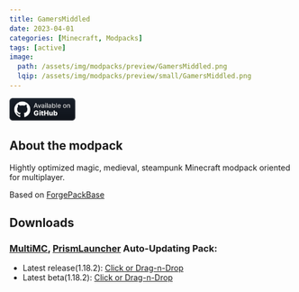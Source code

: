 ```yaml
---
title: GamersMiddled
date: 2023-04-01
categories: [Minecraft, Modpacks]
tags: [active]
image:
  path: /assets/img/modpacks/preview/GamersMiddled.png
  lqip: /assets/img/modpacks/preview/small/GamersMiddled.png
---
```

<a href="https://github.com/Den4enko/GamersMiddled"><img alt="SourceCode" height="40" src="/assets/svg/badges/github_vector.svg"></a>
## About the modpack
Hightly optimized magic, medieval, steampunk Minecraft modpack oriented for multiplayer.

Based on [ForgePackBase](/posts/ForgePackBase)

## Downloads
### [MultiMC](https://multimc.org/), [PrismLauncher](https://prismlauncher.org/) Auto-Updating Pack:
- Latest release(1.18.2): [Click or Drag-n-Drop](/GamersMiddled/GamersMiddled.zip)
- Latest beta(1.18.2): [Click or Drag-n-Drop](/GamersMiddled/GamersMiddled-Beta.zip)
